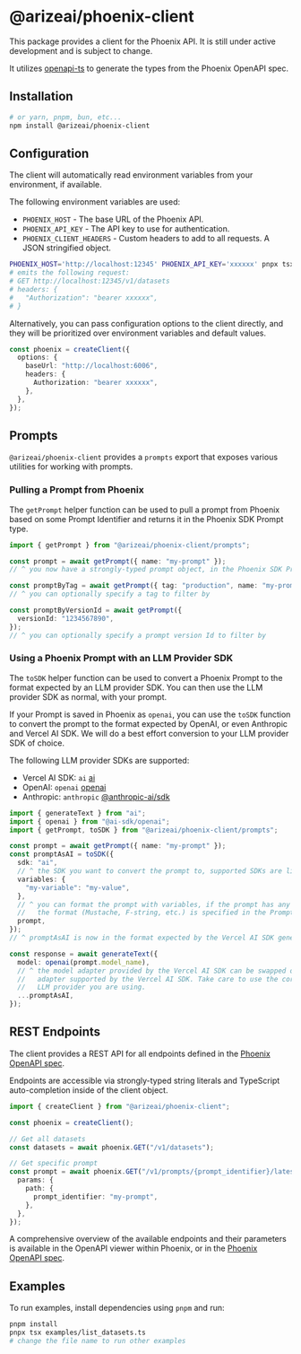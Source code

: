 # @arizeai/phoenix-client

This package provides a client for the Phoenix API. It is still under active development and is subject to change.

It utilizes [openapi-ts](https://openapi-ts.pages.dev/) to generate the types from the Phoenix OpenAPI spec.

## Installation

```bash
# or yarn, pnpm, bun, etc...
npm install @arizeai/phoenix-client
```

## Configuration

The client will automatically read environment variables from your environment, if available.

The following environment variables are used:

- `PHOENIX_HOST` - The base URL of the Phoenix API.
- `PHOENIX_API_KEY` - The API key to use for authentication.
- `PHOENIX_CLIENT_HEADERS` - Custom headers to add to all requests. A JSON stringified object.

```bash
PHOENIX_HOST='http://localhost:12345' PHOENIX_API_KEY='xxxxxx' pnpx tsx examples/list_datasets.ts
# emits the following request:
# GET http://localhost:12345/v1/datasets
# headers: {
#   "Authorization": "bearer xxxxxx",
# }
```

Alternatively, you can pass configuration options to the client directly, and they will be prioritized over environment variables and default values.

```ts
const phoenix = createClient({
  options: {
    baseUrl: "http://localhost:6006",
    headers: {
      Authorization: "bearer xxxxxx",
    },
  },
});
```

## Prompts

`@arizeai/phoenix-client` provides a `prompts` export that exposes various utilities for working with prompts.

### Pulling a Prompt from Phoenix

The `getPrompt` helper function can be used to pull a prompt from Phoenix based on some Prompt Identifier and returns it in the Phoenix SDK Prompt type.

```ts
import { getPrompt } from "@arizeai/phoenix-client/prompts";

const prompt = await getPrompt({ name: "my-prompt" });
// ^ you now have a strongly-typed prompt object, in the Phoenix SDK Prompt type

const promptByTag = await getPrompt({ tag: "production", name: "my-prompt" });
// ^ you can optionally specify a tag to filter by

const promptByVersionId = await getPrompt({
  versionId: "1234567890",
});
// ^ you can optionally specify a prompt version Id to filter by
```

### Using a Phoenix Prompt with an LLM Provider SDK

The `toSDK` helper function can be used to convert a Phoenix Prompt to the format expected by an LLM provider SDK. You can then use the LLM provider SDK as normal, with your prompt.

If your Prompt is saved in Phoenix as `openai`, you can use the `toSDK` function to convert the prompt to the format expected by OpenAI, or even Anthropic and Vercel AI SDK. We will do a best
effort conversion to your LLM provider SDK of choice.

The following LLM provider SDKs are supported:

- Vercel AI SDK: `ai` [ai](https://www.npmjs.com/package/ai)
- OpenAI: `openai` [openai](https://www.npmjs.com/package/openai)
- Anthropic: `anthropic` [@anthropic-ai/sdk](https://www.npmjs.com/package/@anthropic-ai/sdk)

```ts
import { generateText } from "ai";
import { openai } from "@ai-sdk/openai";
import { getPrompt, toSDK } from "@arizeai/phoenix-client/prompts";

const prompt = await getPrompt({ name: "my-prompt" });
const promptAsAI = toSDK({
  sdk: "ai",
  // ^ the SDK you want to convert the prompt to, supported SDKs are listed above
  variables: {
    "my-variable": "my-value",
  },
  // ^ you can format the prompt with variables, if the prompt has any variables in its template
  //   the format (Mustache, F-string, etc.) is specified in the Prompt itself
  prompt,
});
// ^ promptAsAI is now in the format expected by the Vercel AI SDK generateText function

const response = await generateText({
  model: openai(prompt.model_name),
  // ^ the model adapter provided by the Vercel AI SDK can be swapped out for any other model
  //   adapter supported by the Vercel AI SDK. Take care to use the correct model name for the
  //   LLM provider you are using.
  ...promptAsAI,
});
```

## REST Endpoints

The client provides a REST API for all endpoints defined in the [Phoenix OpenAPI spec](https://github.com/Arize-ai/phoenix/blob/main/schemas/openapi.json).

Endpoints are accessible via strongly-typed string literals and TypeScript auto-completion inside of the client object.

```ts
import { createClient } from "@arizeai/phoenix-client";

const phoenix = createClient();

// Get all datasets
const datasets = await phoenix.GET("/v1/datasets");

// Get specific prompt
const prompt = await phoenix.GET("/v1/prompts/{prompt_identifier}/latest", {
  params: {
    path: {
      prompt_identifier: "my-prompt",
    },
  },
});
```

A comprehensive overview of the available endpoints and their parameters is available in the OpenAPI viewer within Phoenix, or in the [Phoenix OpenAPI spec](https://github.com/Arize-ai/phoenix/blob/main/schemas/openapi.json).

## Examples

To run examples, install dependencies using `pnpm` and run:

```bash
pnpm install
pnpx tsx examples/list_datasets.ts
# change the file name to run other examples
```
